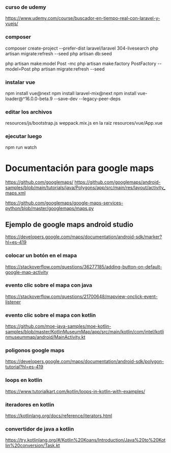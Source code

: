 
### curso de udemy
https://www.udemy.com/course/buscador-en-tiempo-real-con-laravel-y-vuejs/

### composer
composer create-project --prefer-dist laravel/laravel 304-livesearch
php artisan migrate:refresh --seed
php artisan db:seed

php artisan make:model Post -mc
php artisan make:factory PostFactory --model=Post
php artisan migrate:refresh --seed
### instalar vue
npm install vue@next
npm install laravel-mix@next
npm install vue-loader@^16.0.0-beta.9 --save-dev --legacy-peer-deps

### editar los archivos
resources/js/bootstrap.js
weppack.mix.js en la raiz
resources/vue/App.vue

### ejecutar luego
npm run watch

# Documentación para google maps
https://github.com/googlemaps/
https://github.com/googlemaps/android-samples/blob/main/tutorials/java/Polygons/app/src/main/res/layout/activity_maps.xml

https://github.com/googlemaps/google-maps-services-python/blob/master/googlemaps/maps.py



## Ejemplo de google maps android studio
https://developers.google.com/maps/documentation/android-sdk/marker?hl=es-419


### colocar un botón en el mapa
https://stackoverflow.com/questions/36277185/adding-button-on-default-google-map-activity

### evento clic sobre el mapa con java
https://stackoverflow.com/questions/21700648/mapview-onclick-event-listener

### evento clic sobre el mapa con kotlin
https://github.com/moe-java-samples/moe-kotlin-samples/blob/master/KotlinMuseumMap/app/src/main/kotlin/com/intel/kotlinmuseummap/android/MainActivity.kt

### poligonos google maps
https://developers.google.com/maps/documentation/android-sdk/polygon-tutorial?hl=es-419


### loops en kotlin
https://www.tutorialkart.com/kotlin/loops-in-kotlin-with-examples/


### iteradores en kotlin
https://kotlinlang.org/docs/reference/iterators.html


### convertidor de java a kotlin
https://try.kotlinlang.org/#/Kotlin%20Koans/Introduction/Java%20to%20Kotlin%20conversion/Task.kt
